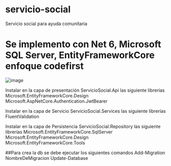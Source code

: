 # servicio-social
Servicio social para ayuda comunitaria

# Se implemento con Net 6, Microsoft SQL Server, EntityFrameworkCore enfoque codefirst

![image](https://github.com/PedroAvila/servicio-social/assets/6163491/5c44fb2b-1936-4b66-a9fe-6830d5fc893c)

Instalar en la capa de presentación ServicioSocial.Api las siguiente librerías
Microsoft.EntityFrameworkCore.Design
Microsoft.AspNetCore.Authentication.JwtBearer

Instalar en la capa de Servicio ServicioSocial.Services las siguiente librerías
FluentValidation

Instalar en la capa de Persistencia ServicioSocial.Repository las siguiente librerías
Microsoft.EntityFrameworkCore.SqlServer
Microsoft.EntityFrameworkCore.Design
Microsoft.EntityFrameworkCore.Tools

##Para crea la db se debe ejecutar los siguientes comandos
Add-Migration NombreDeMigracion
Update-Database






